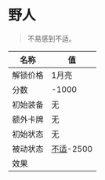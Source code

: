 # 野人  
> 不易感到不适。  
  
名称  |  值  
----  |  ----  
解锁价格  |  1月亮  
分数  |  -1000  
初始装备  |  无  
额外卡牌  |  无  
初始状态  |  无  
被动状态  |  [不适](Discomfort.md)-2500  
效果  |    


<script>document.title="野人 - 卡牌生存百科 Card Survival Wiki";</script>